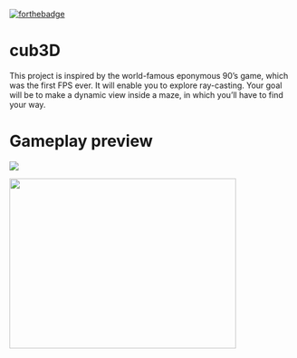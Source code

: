 [![forthebadge](https://forthebadge.com/images/badges/made-with-c.svg)](https://forthebadge.com)
# cub3D 
This project is inspired by the world-famous eponymous 90’s game, which was the first FPS ever. It will enable you to explore ray-casting. Your goal will be to make a dynamic view inside a maze, in which you’ll have to find your way.

# Gameplay preview

![](cub3D.gif)

<img src="cub3D.gif" width="400" height="300" position="center">


